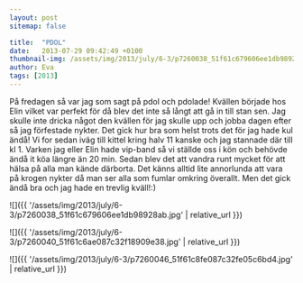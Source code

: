 ```yaml
---
layout: post
sitemap: false

title:  "PDOL"
date:   2013-07-29 09:42:49 +0100
thumbnail-img: /assets/img/2013/july/6-3/p7260038_51f61c679606ee1db98928ab.jpg
author: Eva
tags: [2013]
---
```


På fredagen så var jag som sagt på pdol och pdolade! Kvällen började hos Elin vilket var perfekt för då blev det inte så långt att gå in till stan sen. Jag skulle inte dricka något den kvällen för jag skulle upp och jobba dagen efter så jag förfestade nykter. Det gick hur bra som helst trots det för jag hade kul ändå! Vi for sedan iväg till kittel kring halv 11 kanske och jag stannade där till kl 1. Varken jag eller Elin hade vip-band så vi ställde oss i kön och behövde ändå it köa längre än 20 min. Sedan blev det att vandra runt mycket för att hälsa på alla man kände därborta. Det känns alltid lite annorlunda att vara på krogen nykter då man ser alla som fumlar omkring överallt. Men det gick ändå bra och jag hade en trevlig kväll!:)

![]({{ '/assets/img/2013/july/6-3/p7260038_51f61c679606ee1db98928ab.jpg'  | relative_url }})

![]({{ '/assets/img/2013/july/6-3/p7260040_51f61c6ae087c32f18909e38.jpg'  | relative_url }})

![]({{ '/assets/img/2013/july/6-3/p7260046_51f61c8fe087c32fe05c6bd4.jpg'  | relative_url }})

